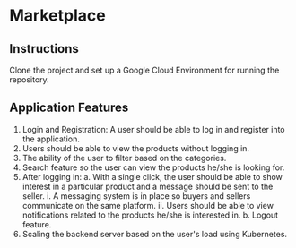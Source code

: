# Marketplace

## Instructions

Clone the project and set up a Google Cloud Environment for running the repository.

## Application Features
1. Login and Registration: A user should be able to log in and register into the application.
2. Users should be able to view the products without logging in.
3. The ability of the user to filter based on the categories.
4. Search feature so the user can view the products he/she is looking for.
5. After logging in:
a. With a single click, the user should be able to show interest in a particular product and a message should be sent to the seller.
i. A messaging system is in place so buyers and sellers communicate on the same platform.
ii. Users should be able to view notifications related to the products he/she is interested in.
b. Logout feature.
6. Scaling the backend server based on the user's load using Kubernetes.
